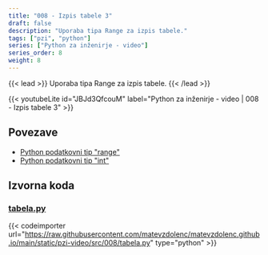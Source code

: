 ```yaml
---
title: "008 - Izpis tabele 3"
draft: false
description: "Uporaba tipa Range za izpis tabele."
tags: ["pzi", "python"]
series: ["Python za inženirje - video"]
series_order: 8
weight: 8
---
```


{{< lead >}}
Uporaba tipa Range za izpis tabele.
{{< /lead >}}

{{< youtubeLite id="JBJd3QfcouM" label="Python za inženirje - video | 008 - Izpis tabele 3" >}}

## Povezave
- [Python podatkovni tip "range"](https://docs.python.org/3/library/stdtypes.html?highlight=range#ranges) 
- [Python podatkovni tip "int"](https://docs.python.org/3/library/functions.html?highlight=int#int)

## Izvorna koda

### [tabela.py](https://raw.githubusercontent.com/matevzdolenc/matevzdolenc.github.io/main/static/pzi-video/src/008/tabela.py)

{{< codeimporter url="https://raw.githubusercontent.com/matevzdolenc/matevzdolenc.github.io/main/static/pzi-video/src/008/tabela.py" type="python" >}}
